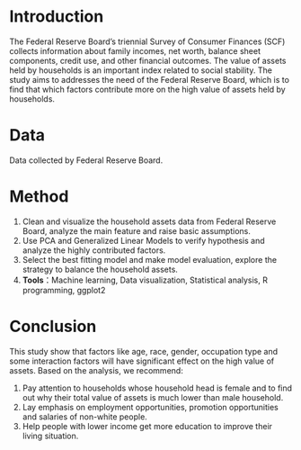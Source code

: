# Introduction

The Federal Reserve Board’s triennial Survey of Consumer Finances (SCF) collects information about family incomes, net worth, balance sheet components, credit use, and other financial outcomes. The value of assets held by households is an important index related to social stability. The study aims to addresses the need of the Federal Reserve Board, which is to find that which factors contribute more on the high value of assets held by households.

# Data

Data collected by Federal Reserve Board.

# Method

1. Clean and visualize the household assets data from Federal Reserve Board, analyze the main feature and raise basic assumptions.
2. Use PCA and Generalized Linear Models to verify hypothesis and analyze the highly contributed factors.
3. Select the best fitting model and make model evaluation, explore the strategy to balance the household assets.
4. **Tools**：Machine learning, Data visualization, Statistical analysis, R programming, ggplot2

# Conclusion

This study show that factors like age, race, gender, occupation type and some interaction factors will have significant effect on the high value of assets. Based on the analysis, we recommend: 

1. Pay attention to households whose household head is female and to find out why their total value of assets is much lower than male household.
2. Lay emphasis on employment opportunities, promotion opportunities and salaries of non-white people.
3. Help people with lower income get more education to improve their living situation.